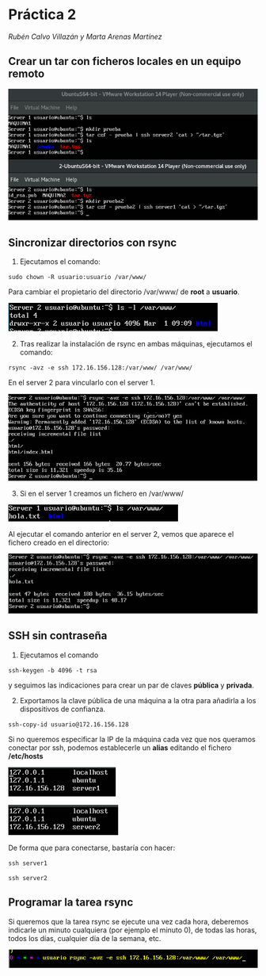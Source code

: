 # Práctica 2

*Rubén Calvo Villazán y Marta Arenas Martínez*


## Crear un tar con ficheros locales en un equipo remoto

![](images/9.png)

## Sincronizar directorios con rsync

1. Ejecutamos el comando:

```shell
sudo chown -R usuario:usuario /var/www/

```
Para cambiar el propietario del directorio /var/www/ de **root** a **usuario**.

![](images/1.png)

2. Tras realizar la instalación de rsync en ambas máquinas, ejecutamos el comando:

```shell
rsync -avz -e ssh 172.16.156.128:/var/www/ /var/www/

```

En el server 2 para vincularlo con el server 1.

![](images/2.png)

3. Si en el server 1 creamos un fichero en /var/www/

![](images/3.png)

Al ejecutar el comando anterior en el server 2, vemos que aparece el fichero creado en el directorio:

![](images/4.png)


## SSH sin contraseña

1. Ejecutamos el comando 

```shell
ssh-keygen -b 4096 -t rsa
```
y seguimos las indicaciones para crear un par de claves **pública** y **privada**.

2. Exportamos la clave pública de una máquina a la otra para añadirla a los dispositivos de confianza.

```shell
ssh-copy-id usuario@172.16.156.128
```

Si no queremos especificar la IP de la máquina cada vez que nos queramos conectar por ssh, podemos establecerle un **alias** editando el fichero **/etc/hosts**

![](images/6.png)

![](images/7.png)

De forma que para conectarse, bastaría con hacer:

```shell
ssh server1
```

```shell
ssh server2
```

## Programar la tarea rsync

Si queremos que la tarea rsync se ejecute una vez cada hora, deberemos indicarle un minuto cualquiera (por ejemplo el minuto 0), de todas las horas, todos los días, cualquier día de la semana, etc.

![](images/8.png)



